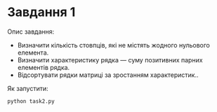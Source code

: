 # Завдання 1

Опис завдання:

- Визначити кількість стовпців, які не містять жодного нульового елемента.
- Визначити характеристику рядка — суму позитивних парних елементів рядка.
- Відсортувати рядки матриці за зростанням характеристик..

Як запустити:

```bash
python task2.py
